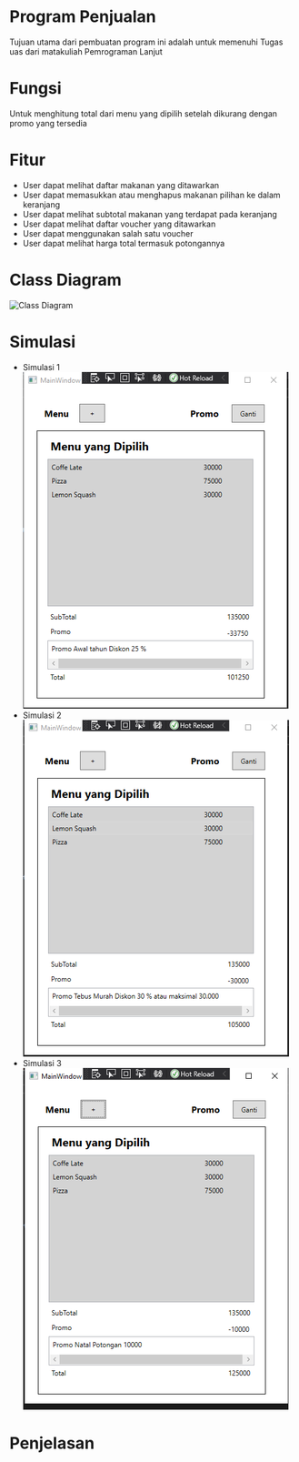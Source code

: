 # Program Penjualan
Tujuan utama dari pembuatan program ini adalah untuk memenuhi Tugas uas dari matakuliah Pemrograman Lanjut

# Fungsi
Untuk menghitung total dari menu yang dipilih setelah dikurang dengan promo yang tersedia

# Fitur
- User dapat melihat daftar makanan yang ditawarkan
- User dapat memasukkan atau menghapus makanan pilihan ke dalam keranjang
- User dapat melihat subtotal makanan yang terdapat pada keranjang
- User dapat melihat daftar voucher yang ditawarkan
- User dapat menggunakan salah satu voucher
- User dapat melihat harga total termasuk potongannya

# Class Diagram
![Class Diagram](https://github.com/hafit0/UASpemrog2765/tree/main/UASpemrog2765/diagram.cd)

# Simulasi
- Simulasi 1  
![Simulasi 1](https://github.com/hafit0/UASpemrog2765/blob/main/1.PNG)  
- Simulasi 2  
![Simulasi 2](https://github.com/hafit0/UASpemrog2765/blob/main/2.PNG)  
- Simulasi 3  
![Simulasi 3](https://github.com/hafit0/UASpemrog2765/blob/main/3.PNG)  

# Penjelasan
